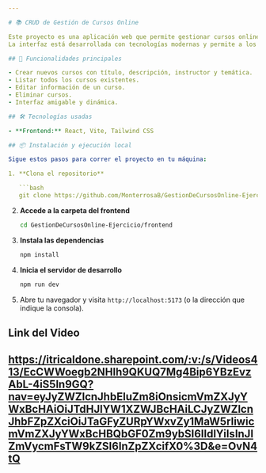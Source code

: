 ```yaml
---

# 📚 CRUD de Gestión de Cursos Online

Este proyecto es una aplicación web que permite gestionar cursos online mediante un sistema.
La interfaz está desarrollada con tecnologías modernas y permite a los administradores agregar nuevos cursos, editarlos, eliminarlos o ver su información detalladamente.

## 🚀 Funcionalidades principales

- Crear nuevos cursos con título, descripción, instructor y temática.
- Listar todos los cursos existentes.
- Editar información de un curso.
- Eliminar cursos.
- Interfaz amigable y dinámica.

## 🛠️ Tecnologías usadas

- **Frontend:** React, Vite, Tailwind CSS

## 📦 Instalación y ejecución local

Sigue estos pasos para correr el proyecto en tu máquina:

1. **Clona el repositorio**

   ```bash
   git clone https://github.com/MonterrosaB/GestionDeCursosOnline-Ejercicio.git
   ```

2. **Accede a la carpeta del frontend**

   ```bash
   cd GestionDeCursosOnline-Ejercicio/frontend
   ```

3. **Instala las dependencias**

   ```bash
   npm install
   ```

4. **Inicia el servidor de desarrollo**

   ```bash
   npm run dev
   ```

5. Abre tu navegador y visita `http://localhost:5173` (o la dirección que indique la consola).

## Link del Video

https://itricaldone.sharepoint.com/:v:/s/Videos413/EcCWWoegb2NHlh9QKUQ7Mg4Bip6YBzEvzAbL-4iS5ln9GQ?nav=eyJyZWZlcnJhbEluZm8iOnsicmVmZXJyYWxBcHAiOiJTdHJlYW1XZWJBcHAiLCJyZWZlcnJhbFZpZXciOiJTaGFyZURpYWxvZy1MaW5rIiwicmVmZXJyYWxBcHBQbGF0Zm9ybSI6IldlYiIsInJlZmVycmFsTW9kZSI6InZpZXcifX0%3D&e=OvN4tQ
---
```

